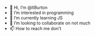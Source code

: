 - 👋 Hi, I’m @ltBurton
- 👀 I’m interested in programming
- 🌱 I’m currently learning JS
- 💞️ I’m looking to collaborate on not much
- 📫 How to reach me don't

<!---
ltBurton/ltBurton is a ✨ special ✨ repository because its `README.md` (this file) appears on your GitHub profile.
You can click the Preview link to take a look at your changes.
--->
